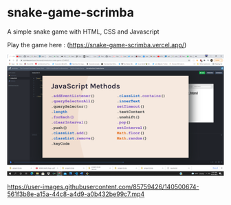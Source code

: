 # snake-game-scrimba

A simple snake game with HTML, CSS and Javascript

Play the game here : (https://snake-game-scrimba.vercel.app/)

![Javascript methods learnt](/images/Screenshot.png)


https://user-images.githubusercontent.com/85759426/140500674-561f3b8e-a15a-44c8-a4d9-a0b432be99c7.mp4


